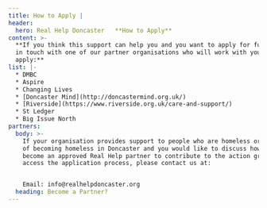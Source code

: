```yaml
---
title: How to Apply |
header:
  hero: Real Help Doncaster   **How to Apply**
content: >-
  **If you think this support can help you and you want to apply for funds, get
  in touch with one of our partner organisations who will work with you to
  apply:**
list: |-
  * DMBC 
  * Aspire
  * Changing Lives
  * [Doncaster Mind](http://doncastermind.org.uk/)
  * [Riverside](https://www.riverside.org.uk/care-and-support/)
  * St Ledger
  * Big Issue North
partners:
  body: >-
    If your organisation provides support to people who are homeless or at risk
    of becoming homeless in Doncaster and you would like to discuss how to
    become an approved Real Help partner to contribute to the action group and
    access the application process, please contact us at:


    Email: info@realhelpdoncaster.org
  heading: Become a Partner?
---
```


